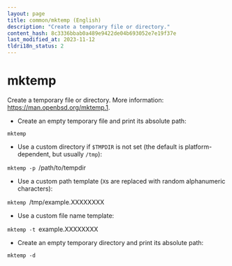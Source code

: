 ```yaml
---
layout: page
title: common/mktemp (English)
description: "Create a temporary file or directory."
content_hash: 8c3336bbab0a489e9422de04b693052e7e19f37e
last_modified_at: 2023-11-12
tldri18n_status: 2
---
```

# mktemp

Create a temporary file or directory.
More information: <https://man.openbsd.org/mktemp.1>.

- Create an empty temporary file and print its absolute path:

`mktemp`

- Use a custom directory if `$TMPDIR` is not set (the default is platform-dependent, but usually `/tmp`):

`mktemp -p `<span class="tldr-var badge badge-pill bg-dark-lm bg-white-dm text-white-lm text-dark-dm font-weight-bold">/path/to/tempdir</span>

- Use a custom path template (`X`s are replaced with random alphanumeric characters):

`mktemp `<span class="tldr-var badge badge-pill bg-dark-lm bg-white-dm text-white-lm text-dark-dm font-weight-bold">/tmp/example.XXXXXXXX</span>

- Use a custom file name template:

`mktemp -t `<span class="tldr-var badge badge-pill bg-dark-lm bg-white-dm text-white-lm text-dark-dm font-weight-bold">example.XXXXXXXX</span>

- Create an empty temporary directory and print its absolute path:

`mktemp -d`
